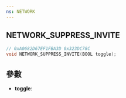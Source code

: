```yaml
---
ns: NETWORK
---
```

## NETWORK_SUPPRESS_INVITE

```c
// 0xA0682D67EF1FBA3D 0x323DC78C
void NETWORK_SUPPRESS_INVITE(BOOL toggle);
```


## 參數
* **toggle**: 

